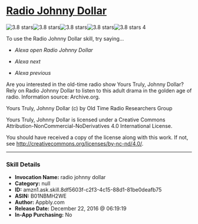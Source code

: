 # [Radio Johnny Dollar](http://alexa.amazon.com/#skills/amzn1.ask.skill.8df5603f-c2f3-4c15-88d1-81be0deafb75)
![3.8 stars](../../images/ic_star_black_18dp_1x.png)![3.8 stars](../../images/ic_star_black_18dp_1x.png)![3.8 stars](../../images/ic_star_black_18dp_1x.png)![3.8 stars](../../images/ic_star_half_black_18dp_1x.png)![3.8 stars](../../images/ic_star_border_black_18dp_1x.png) 4

To use the Radio Johnny Dollar skill, try saying...

* *Alexa open Radio Johnny Dollar*

* *Alexa next*

* *Alexa previous*

Are you interested in the old-time radio show Yours Truly, Johnny Dollar? Rely on Radio Johnny Dollar to listen to this adult drama in the golden age of radio. Information source: Archive.org.

Yours Truly, Johnny Dollar (c) by Old Time Radio Researchers Group

Yours Truly, Johnny Dollar is licensed under a
Creative Commons Attribution-NonCommercial-NoDerivatives 4.0 International License.

You should have received a copy of the license along with this work. If not, see <http://creativecommons.org/licenses/by-nc-nd/4.0/>.

***

### Skill Details

* **Invocation Name:** radio johnny dollar
* **Category:** null
* **ID:** amzn1.ask.skill.8df5603f-c2f3-4c15-88d1-81be0deafb75
* **ASIN:** B01NBMH2WE
* **Author:** Appbly.com
* **Release Date:** December 22, 2016 @ 06:19:19
* **In-App Purchasing:** No
